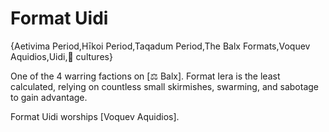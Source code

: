 # Format Uidi

{Aetivima Period,Hīkoi Period,Taqadum Period,The Balx Formats,Voquev Aquidios,Uidi,👥 cultures}

One of the 4 warring factions on [⚖️ Balx]. Format Iera is the least calculated, relying on countless small skirmishes, swarming, and sabotage to gain advantage.

Format Uidi worships [Voquev Aquidios].
